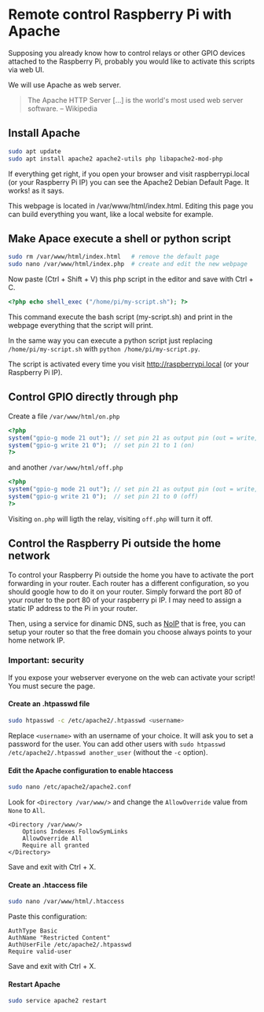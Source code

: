# Remote control Raspberry Pi with Apache
Supposing you already know how to control relays or other GPIO devices attached to the Raspberry Pi, probably you would like to activate this scripts via web UI.

We will use Apache as web server.

> The Apache HTTP Server [...] is the world's most used web server software.
> – Wikipedia

## Install Apache
```bash
sudo apt update
sudo apt install apache2 apache2-utils php libapache2-mod-php
```

If everything get right, if you open your browser and visit raspberrypi.local (or your Raspberry Pi IP) you can see the Apache2 Debian Default Page. It works! as it says.

This webpage is located in /var/www/html/index.html. Editing this page you can build everything you want, like a local website for example.

## Make Apace execute a shell or python script
```bash
sudo rm /var/www/html/index.html   # remove the default page
sudo nano /var/www/html/index.php  # create and edit the new webpage
```

Now paste (Ctrl + Shift + V) this php script in the editor and save with Ctrl + C.
```php
<?php echo shell_exec ("/home/pi/my-script.sh"); ?>
```

This command execute the bash script (my-script.sh) and print in the webpage everything that the script will print.

In the same way you can execute a python script just replacing `/home/pi/my-script.sh` with `python /home/pi/my-script.py`.

The script is activated every time you visit http://raspberrypi.local (or your Raspberry Pi IP).

## Control GPIO directly through php
Create a file `/var/www/html/on.php`
```php
<?php
system("gpio-g mode 21 out"); // set pin 21 as output pin (out = write, in = read)
system("gpio-g write 21 0");  // set pin 21 to 1 (on)
?>
```
and another `/var/www/html/off.php`
```php
<?php
system("gpio-g mode 21 out"); // set pin 21 as output pin (out = write, in = read)
system("gpio-g write 21 0");  // set pin 21 to 0 (off)
?>
```

Visiting `on.php` will ligth the relay, visiting `off.php` will turn it off.

## Control the Raspberry Pi outside the home network
To control your Raspberry Pi outside the home you have to activate the port forwarding in your router. Each router has a different configuration, so you should google how to do it on your router. Simply forward the port 80 of your router to the port 80 of your raspberry pi IP. I may need to assign a static IP address to the Pi in your router.

Then, using a service for dinamic DNS, such as [NoIP](https://www.noip.com/free) that is free, you can setup your router so that the free domain you choose always points to your home network IP.

### Important: security
If you expose your webserver everyone on the web can activate your script! You must secure the page.

#### Create an .htpasswd file
```bash
sudo htpasswd -c /etc/apache2/.htpasswd <username>
```
Replace `<username>` with an username of your choice. It will ask you to set a password for the user.
You can add other users with `sudo htpasswd /etc/apache2/.htpasswd another_user` (without the `-c` option).

#### Edit the Apache configuration to enable htaccess
```bash
sudo nano /etc/apache2/apache2.conf
```
Look for `<Directory /var/www/>` and change the `AllowOverride` value from `None` to `All`.
```
<Directory /var/www/>
    Options Indexes FollowSymLinks
    AllowOverride All
    Require all granted
</Directory>
```
Save and exit with Ctrl + X.

#### Create an .htaccess file
```bash
sudo nano /var/www/html/.htaccess
```
Paste this configuration:
```
AuthType Basic
AuthName "Restricted Content"
AuthUserFile /etc/apache2/.htpasswd
Require valid-user
```
Save and exit with Ctrl + X.

#### Restart Apache
```bash
sudo service apache2 restart
```
